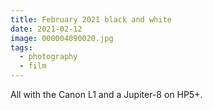```yaml
---
title: February 2021 black and white 
date: 2021-02-12
image: 000004090020.jpg
tags:
  - photography
  - film
---
```


All with the <nuxt-link to="/posts/canon-L1-review">Canon L1</nuxt-link> and a Jupiter-8 on HP5+.


<v-img src="000004090020.jpg" alt="bar" :dirp="dir"></v-img>
<v-img src="000004090026.jpg" alt="bar" :dirp="dir"></v-img>
<v-img src="000004070004.jpg" alt="bar" :dirp="dir"></v-img>
<v-img src="000004100023.jpg" alt="bar" :dirp="dir"></v-img>
<v-img src="000004080004.jpg" alt="bar" :dirp="dir"></v-img>
<v-img src="000004070022.jpg" alt="bar" :dirp="dir"></v-img>
<v-img src="000004100017.jpg" alt="bar" :dirp="dir"></v-img>
<v-img src="000004100012.jpg" alt="bar" :dirp="dir"></v-img>
<v-img src="000004090012.jpg" alt="bar" :dirp="dir"></v-img>
<v-img src="000004080020.jpg" alt="bar" :dirp="dir"></v-img>
<v-img src="000004080019.jpg" alt="bar" :dirp="dir"></v-img>
<v-img src="000004080011.jpg" alt="bar" :dirp="dir"></v-img>
<v-img src="000004070014.jpg" alt="bar" :dirp="dir"></v-img>
<v-img src="000004070009.jpg" alt="bar" :dirp="dir"></v-img>
<v-img src="000004090014.jpg" alt="bar" :dirp="dir"></v-img>